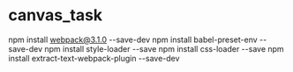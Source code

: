 # canvas_task
npm install webpack@3.1.0 --save-dev
npm install babel-preset-env --save-dev
npm install style-loader --save
npm install css-loader --save
npm install extract-text-webpack-plugin --save-dev
